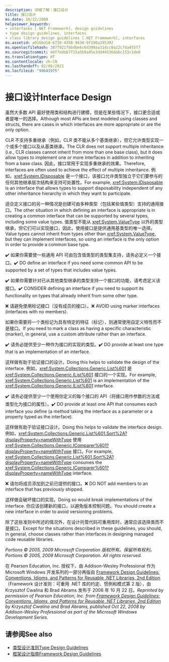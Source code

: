 ```yaml
---
description: 详细了解：接口设计
title: 接口设计
ms.date: 10/22/2008
helpviewer_keywords:
- interfaces [.NET Framework], design guidelines
- type design guidelines, interfaces
- class library design guidelines [.NET Framework], interfaces
ms.assetid: a016bd18-6710-4358-9438-9f190a295392
ms.openlocfilehash: 387f921f8bdbe6c6d398aa31dcc8a22c7da455f7
ms.sourcegitcommit: ddf7edb67715a5b9a45e3dd44536dabc153c1de0
ms.translationtype: HT
ms.contentlocale: zh-CN
ms.lasthandoff: 02/06/2021
ms.locfileid: "99641975"
---
```

# <a name="interface-design"></a><span data-ttu-id="feb9c-103">接口设计</span><span class="sxs-lookup"><span data-stu-id="feb9c-103">Interface Design</span></span>

<span data-ttu-id="feb9c-104">虽然大多数 API 最好使用类和结构进行建模，但是在某些情况下，接口更合适或者是唯一的选择。</span><span class="sxs-lookup"><span data-stu-id="feb9c-104">Although most APIs are best modeled using classes and structs, there are cases in which interfaces are more appropriate or are the only option.</span></span>

 <span data-ttu-id="feb9c-105">CLR 不支持多重继承（例如，CLR 类不能从多个基类继承），但它允许类型实现一个或多个接口以及从基类继承。</span><span class="sxs-lookup"><span data-stu-id="feb9c-105">The CLR does not support multiple inheritance (i.e., CLR classes cannot inherit from more than one base class), but it does allow types to implement one or more interfaces in addition to inheriting from a base class.</span></span> <span data-ttu-id="feb9c-106">因此，接口常用于实现多重继承的效果。</span><span class="sxs-lookup"><span data-stu-id="feb9c-106">Therefore, interfaces are often used to achieve the effect of multiple inheritance.</span></span> <span data-ttu-id="feb9c-107">例如，<xref:System.IDisposable> 是一个接口，该接口允许类型独立于它们要参与的任何其他继承层次结构来支持可处置性。</span><span class="sxs-lookup"><span data-stu-id="feb9c-107">For example, <xref:System.IDisposable> is an interface that allows types to support disposability independent of any other inheritance hierarchy in which they want to participate.</span></span>

 <span data-ttu-id="feb9c-108">适合定义接口的另一种情况是创建可由多种类型（包括某些值类型）支持的通用接口。</span><span class="sxs-lookup"><span data-stu-id="feb9c-108">The other situation in which defining an interface is appropriate is in creating a common interface that can be supported by several types, including some value types.</span></span> <span data-ttu-id="feb9c-109">值类型不能从 <xref:System.ValueType> 以外的类型继承，但它们可以实现接口，因此，使用接口是提供通用基类型的唯一选择。</span><span class="sxs-lookup"><span data-stu-id="feb9c-109">Value types cannot inherit from types other than <xref:System.ValueType>, but they can implement interfaces, so using an interface is the only option in order to provide a common base type.</span></span>

 <span data-ttu-id="feb9c-110">✔️ 如果你需要使一些通用 API 可由包含值类型的类型集支持，请务必定义一个接口。</span><span class="sxs-lookup"><span data-stu-id="feb9c-110">✔️ DO define an interface if you need some common API to be supported by a set of types that includes value types.</span></span>

 <span data-ttu-id="feb9c-111">✔️ 如果你需要针对已从其他类型继承的类型支持一个接口的功能，请考虑定义该接口。</span><span class="sxs-lookup"><span data-stu-id="feb9c-111">✔️ CONSIDER defining an interface if you need to support its functionality on types that already inherit from some other type.</span></span>

 <span data-ttu-id="feb9c-112">❌ 请避免使用标记接口（没有成员的接口）。</span><span class="sxs-lookup"><span data-stu-id="feb9c-112">❌ AVOID using marker interfaces (interfaces with no members).</span></span>

 <span data-ttu-id="feb9c-113">如果你需要将一个类标记为具有特定的特征（标记），则通常使用自定义特性而不是接口。</span><span class="sxs-lookup"><span data-stu-id="feb9c-113">If you need to mark a class as having a specific characteristic (marker), in general, use a custom attribute rather than an interface.</span></span>

 <span data-ttu-id="feb9c-114">✔️ 请务必提供至少一种作为接口的实现的类型。</span><span class="sxs-lookup"><span data-stu-id="feb9c-114">✔️ DO provide at least one type that is an implementation of an interface.</span></span>

 <span data-ttu-id="feb9c-115">这样做有助于验证接口的设计。</span><span class="sxs-lookup"><span data-stu-id="feb9c-115">Doing this helps to validate the design of the interface.</span></span> <span data-ttu-id="feb9c-116">例如，<xref:System.Collections.Generic.List%601> 是 <xref:System.Collections.Generic.IList%601> 接口的一个实现。</span><span class="sxs-lookup"><span data-stu-id="feb9c-116">For example, <xref:System.Collections.Generic.List%601> is an implementation of the <xref:System.Collections.Generic.IList%601> interface.</span></span>

 <span data-ttu-id="feb9c-117">✔️ 请务必提供至少一个使用你定义的每个接口的 API（将接口用作参数的方法或类型化为接口的属性）。</span><span class="sxs-lookup"><span data-stu-id="feb9c-117">✔️ DO provide at least one API that consumes each interface you define (a method taking the interface as a parameter or a property typed as the interface).</span></span>

 <span data-ttu-id="feb9c-118">这样做有助于验证接口设计。</span><span class="sxs-lookup"><span data-stu-id="feb9c-118">Doing this helps to validate the interface design.</span></span> <span data-ttu-id="feb9c-119">例如，<xref:System.Collections.Generic.List%601.Sort%2A?displayProperty=nameWithType> 使用 <xref:System.Collections.Generic.IComparer%601?displayProperty=nameWithType> 接口。</span><span class="sxs-lookup"><span data-stu-id="feb9c-119">For example, <xref:System.Collections.Generic.List%601.Sort%2A?displayProperty=nameWithType> consumes the <xref:System.Collections.Generic.IComparer%601?displayProperty=nameWithType> interface.</span></span>

 <span data-ttu-id="feb9c-120">❌ 请勿将成员添加到之前已提供的接口。</span><span class="sxs-lookup"><span data-stu-id="feb9c-120">❌ DO NOT add members to an interface that has previously shipped.</span></span>

 <span data-ttu-id="feb9c-121">这样做会破坏接口的实现。</span><span class="sxs-lookup"><span data-stu-id="feb9c-121">Doing so would break implementations of the interface.</span></span> <span data-ttu-id="feb9c-122">你应该创建新的接口，以避免版本控制问题。</span><span class="sxs-lookup"><span data-stu-id="feb9c-122">You should create a new interface in order to avoid versioning problems.</span></span>

 <span data-ttu-id="feb9c-123">除了这些准则中所述的情况外，在设计托管代码可重用库时，通常应该选择类而不是接口。</span><span class="sxs-lookup"><span data-stu-id="feb9c-123">Except for the situations described in these guidelines, you should, in general, choose classes rather than interfaces in designing managed code reusable libraries.</span></span>

 <span data-ttu-id="feb9c-124">*Portions © 2005, 2009 Microsoft Corporation 版权所有。保留所有权利。*</span><span class="sxs-lookup"><span data-stu-id="feb9c-124">*Portions © 2005, 2009 Microsoft Corporation. All rights reserved.*</span></span>

 <span data-ttu-id="feb9c-125">在 Pearson Education, Inc. 授权下，由 Addison-Wesley Professional 作为 Microsoft Windows 开发系列的一部分再版自 [Framework Design Guidelines: Conventions, Idioms, and Patterns for Reusable .NET Libraries, 2nd Edition](https://www.informit.com/store/framework-design-guidelines-conventions-idioms-and-9780321545619)（Framework 设计准则：可重用 .NET 库的约定、惯例和模式第 2 版），由 Krzysztof Cwalina 和 Brad Abrams 发布于 2008 年 10 月 22 日。</span><span class="sxs-lookup"><span data-stu-id="feb9c-125">*Reprinted by permission of Pearson Education, Inc. from [Framework Design Guidelines: Conventions, Idioms, and Patterns for Reusable .NET Libraries, 2nd Edition](https://www.informit.com/store/framework-design-guidelines-conventions-idioms-and-9780321545619) by Krzysztof Cwalina and Brad Abrams, published Oct 22, 2008 by Addison-Wesley Professional as part of the Microsoft Windows Development Series.*</span></span>

## <a name="see-also"></a><span data-ttu-id="feb9c-126">请参阅</span><span class="sxs-lookup"><span data-stu-id="feb9c-126">See also</span></span>

- [<span data-ttu-id="feb9c-127">类型设计准则</span><span class="sxs-lookup"><span data-stu-id="feb9c-127">Type Design Guidelines</span></span>](type.md)
- [<span data-ttu-id="feb9c-128">框架设计指南</span><span class="sxs-lookup"><span data-stu-id="feb9c-128">Framework Design Guidelines</span></span>](index.md)
